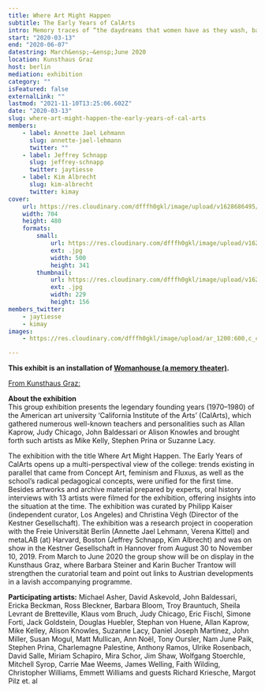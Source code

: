```yaml
---
title: Where Art Might Happen
subtitle: The Early Years of CalArts
intro: Memory traces of “the daydreams that women have as they wash, bake, cook, sew, clean and iron their lives away … taken to fantasy proportions” (30/1/1970-28/2/1970)
start: "2020-03-13"
end: "2020-06-07"
datestring: March&ensp;–&ensp;June 2020
location: Kunsthaus Graz
host: berlin
mediation: exhibition
category: ""
isFeatured: false
externalLink: ""
lastmod: "2021-11-10T13:25:06.602Z"
date: "2020-03-13"
slug: where-art-might-happen-the-early-years-of-cal-arts
members:
    - label: Annette Jael Lehmann
      slug: annette-jael-lehmann
      twitter: ""
    - label: Jeffrey Schnapp
      slug: jeffrey-schnapp
      twitter: jaytiesse
    - label: Kim Albrecht
      slug: kim-albrecht
      twitter: kimay
cover:
    url: https://res.cloudinary.com/dfffh0gkl/image/upload/v1628686495/where_art_might_happen_the_early_years_of_cal_arts_4b18fd7f74.jpg
    width: 704
    height: 480
    formats:
        small:
            url: https://res.cloudinary.com/dfffh0gkl/image/upload/v1628686496/small_where_art_might_happen_the_early_years_of_cal_arts_4b18fd7f74.jpg
            ext: .jpg
            width: 500
            height: 341
        thumbnail:
            url: https://res.cloudinary.com/dfffh0gkl/image/upload/v1628686496/thumbnail_where_art_might_happen_the_early_years_of_cal_arts_4b18fd7f74.jpg
            ext: .jpg
            width: 229
            height: 156
members_twitter:
    - jaytiesse
    - kimay
images:
    - https://res.cloudinary.com/dfffh0gkl/image/upload/ar_1200:600,c_crop/c_limit,h_1200,w_600/v1628686495/where_art_might_happen_the_early_years_of_cal_arts_4b18fd7f74.jpg

---
```

**This exhibit is an installation of [Womanhouse (a memory theater)](../womanhouse).**

[From Kunsthaus Graz:](https://www.museum-joanneum.at/en/en/kunsthaus-graz/exhibitions/exhibitions/events/event/8855/where-art-might-happen)

**About the exhibition**<br />
This group exhibition presents the legendary founding years (1970–1980) of the American art university ‘California Institute of the Arts’ (CalArts), which gathered numerous well-known teachers and personalities such as Allan Kaprow, Judy Chicago, John Baldessari or Alison Knowles and brought forth such artists as Mike Kelly, Stephen Prina or Suzanne Lacy.

The exhibition with the title Where Art Might Happen. The Early Years of CalArts opens up a multi-perspectival view of the college: trends existing in parallel that came from Concept Art, feminism and Fluxus, as well as the school’s radical pedagogical concepts, were unified for the first time. Besides artworks and archive material prepared by experts, oral history interviews with 13 artists were filmed for the exhibition, offering insights into the situation at the time. The exhibition was curated by Philipp Kaiser (independent curator, Los Angeles) and Christina Végh (Director of the Kestner Gesellschaft). The exhibition was a research project in cooperation with the Freie Universität Berlin (Annette Jael Lehmann, Verena Kittel) and metaLAB (at) Harvard, Boston (Jeffrey Schnapp, Kim Albrecht) and was on show in the Kestner Gesellschaft in Hannover from August 30 to November 10, 2019. From March to June 2020 the group show will be on display in the Kunsthaus Graz, where Barbara Steiner and Karin Bucher Trantow will strengthen the curatorial team and point out links to Austrian developments in a lavish accompanying programme.

**Participating artists:** Michael Asher, David Askevold, John Baldessari, Ericka Beckman, Ross Bleckner, Barbara Bloom, Troy Brauntuch, Sheila Levrant de Bretteville, Klaus vom Bruch, Judy Chicago, Eric Fischl, Simone Forti, Jack Goldstein, Douglas Huebler, Stephan von Huene, Allan Kaprow, Mike Kelley, Alison Knowles, Suzanne Lacy, Daniel Joseph Martinez, John Miller, Susan Mogul, Matt Mullican, Ann Noël, Tony Oursler, Nam June Paik, Stephen Prina, Charlemagne Palestine, Anthony Ramos,  Ulrike Rosenbach, David Salle, Miriam Schapiro, Mira Schor, Jim Shaw, Wolfgang Stoerchle, Mitchell Syrop, Carrie Mae Weems, James Welling, Faith Wilding, Christopher Williams, Emmett Williams and guests Richard Kriesche, Margot Pilz et. al
